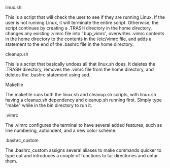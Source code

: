 linux.sh:

This is a script that will check the user to see if they are running Linux. If the user is not running Linux, it will terminate the entire script. Otherwise, the script continues by creating a .TRASH directory in the home directory, changes any existing .vimrc file into '.bup_vimrc', overwrites .vimrc contents in the home directory to the contents in the /etc/vimrc file, and adds a statement to the end of the .bashrc file in the home directory.

cleanup.sh

This is a script that basically undoes all that linux.sh does. It deletes the .TRASH directory, removes the .vimrc file from the home directory, and deletes the .bashrc statement using sed.

Makefile

The makefile runs both the linux.sh and cleanup.sh scripts, with linux.sh having a cleanup.sh dependency and cleanup.sh running first. Simply type "make" while in the bin directory to run it.

.vimrc

The .vimrc configures the terminal to have several added features, such as line numbering, autoindent, and a new color scheme.

.bashrc_custom

The .bashrc_custom assigns several aliases to make commands quicker to type out and introduces a couple of functions to tar directories and untar them.
